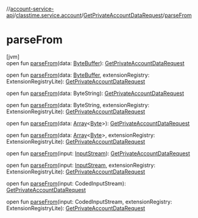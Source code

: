//[account-service-api](../../../index.md)/[classtime.service.account](../index.md)/[GetPrivateAccountDataRequest](index.md)/[parseFrom](parse-from.md)

# parseFrom

[jvm]\
open fun [parseFrom](parse-from.md)(data: [ByteBuffer](https://docs.oracle.com/javase/8/docs/api/java/nio/ByteBuffer.html)): [GetPrivateAccountDataRequest](index.md)

open fun [parseFrom](parse-from.md)(data: [ByteBuffer](https://docs.oracle.com/javase/8/docs/api/java/nio/ByteBuffer.html), extensionRegistry: ExtensionRegistryLite): [GetPrivateAccountDataRequest](index.md)

open fun [parseFrom](parse-from.md)(data: ByteString): [GetPrivateAccountDataRequest](index.md)

open fun [parseFrom](parse-from.md)(data: ByteString, extensionRegistry: ExtensionRegistryLite): [GetPrivateAccountDataRequest](index.md)

open fun [parseFrom](parse-from.md)(data: [Array](https://kotlinlang.org/api/latest/jvm/stdlib/kotlin/-array/index.html)&lt;[Byte](https://kotlinlang.org/api/latest/jvm/stdlib/kotlin/-byte/index.html)&gt;): [GetPrivateAccountDataRequest](index.md)

open fun [parseFrom](parse-from.md)(data: [Array](https://kotlinlang.org/api/latest/jvm/stdlib/kotlin/-array/index.html)&lt;[Byte](https://kotlinlang.org/api/latest/jvm/stdlib/kotlin/-byte/index.html)&gt;, extensionRegistry: ExtensionRegistryLite): [GetPrivateAccountDataRequest](index.md)

open fun [parseFrom](parse-from.md)(input: [InputStream](https://docs.oracle.com/javase/8/docs/api/java/io/InputStream.html)): [GetPrivateAccountDataRequest](index.md)

open fun [parseFrom](parse-from.md)(input: [InputStream](https://docs.oracle.com/javase/8/docs/api/java/io/InputStream.html), extensionRegistry: ExtensionRegistryLite): [GetPrivateAccountDataRequest](index.md)

open fun [parseFrom](parse-from.md)(input: CodedInputStream): [GetPrivateAccountDataRequest](index.md)

open fun [parseFrom](parse-from.md)(input: CodedInputStream, extensionRegistry: ExtensionRegistryLite): [GetPrivateAccountDataRequest](index.md)
